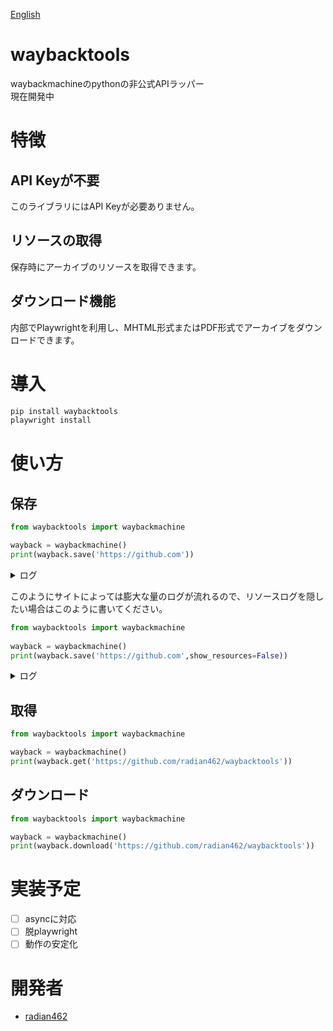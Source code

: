 [English](./README-EN.md)

# waybacktools
waybackmachineのpythonの非公式APIラッパー  
現在開発中

# 特徴
## **API Keyが不要**
このライブラリにはAPI Keyが必要ありません。

## **リソースの取得**
保存時にアーカイブのリソースを取得できます。

## **ダウンロード機能**
内部でPlaywrightを利用し、MHTML形式またはPDF形式でアーカイブをダウンロードできます。

# 導入
```bash
pip install waybacktools
playwright install
```

# 使い方
## 保存
```python
from waybacktools import waybackmachine

wayback = waybackmachine()
print(wayback.save('https://github.com'))
```
<details>
    <summary>ログ</summary>
    
```bash
    
```   
</details>
  
このようにサイトによっては膨大な量のログが流れるので、リソースログを隠したい場合はこのように書いてください。

```python
from waybacktools import waybackmachine
    
wayback = waybackmachine()
print(wayback.save('https://github.com',show_resources=False))
```


<details>
    <summary>ログ</summary>
```python
```
</details>

## 取得
```python
from waybacktools import waybackmachine

wayback = waybackmachine()
print(wayback.get('https://github.com/radian462/waybacktools'))
```

## ダウンロード
```python
from waybacktools import waybackmachine

wayback = waybackmachine()
print(wayback.download('https://github.com/radian462/waybacktools'))
```

# 実装予定
- [ ] asyncに対応
- [ ] 脱playwright
- [ ] 動作の安定化

# 開発者
- [radian462](https://github.com/radian462)